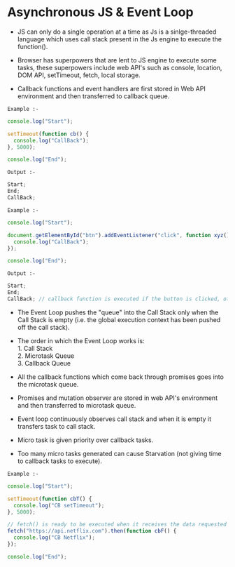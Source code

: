 <h1>Asynchronous JS & Event Loop</h1>
<p>

- JS can only do a single operation at a time as Js is a sinlge-threaded language which uses call stack present in the Js engine to execute the function().

- Browser has superpowers that are lent to JS engine to execute some tasks, these superpowers include web API's such as console, location, DOM API, setTimeout, fetch, local storage.

- Callback functions and event handlers are first stored in Web API environment and then transferred to callback queue.

<code>Example :-</code>

```javascript
console.log("Start");

setTimeout(function cb() {
  console.log("CallBack");
}, 5000);

console.log("End");
```

<code>Output :-</code>

```javascript
Start;
End;
CallBack;
```

<code>Example :-</code>

```javascript
console.log("Start");

document.getElementById("btn").addEventListener("click", function xyz() {
  console.log("CallBack");
});

console.log("End");
```

<code>Output :-</code>

```javascript
Start;
End;
CallBack; // callback function is executed if the button is clicked, otherwise the callback function won't be executed.
```

- The Event Loop pushes the "queue" into the Call Stack only when the Call Stack is empty (i.e. the global execution context has been pushed off the call stack).

- The order in which the Event Loop works is: <br>
      1. Call Stack <br>
      2. Microtask Queue <br>
      3. Callback Queue <br>

- All the callback functions which come back through promises goes into the microtask queue.

- Promises and mutation observer are stored in web API's environment and then transferred to microtask queue.

- Event loop continuously observes call stack and when it is empty it transfers task to call stack.

- Micro task is given priority over callback tasks.

- Too many micro tasks generated can cause Starvation (not giving time to callback tasks to execute).

<code>Example :-</code>

```javascript
console.log("Start");

setTimeout(function cbT() {
  console.log("CB setTimeout");
}, 5000);

// fetch() is ready to be executed when it receives the data requested from the server. The function cbF will go into the Microtask Queue.
fetch("https://api.netflix.com").then(function cbF() {
  console.log("CB Netflix");
});

console.log("End");
```

</p>